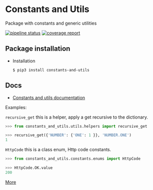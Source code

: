 # Constants and Utils

Package with constants and generic utilities

[![pipeline status](https://gitlab.com/terminus-zinobe/constants-and-utils/badges/master/pipeline.svg)](https://gitlab.com/terminus-zinobe/constants-and-utils/-/commits/master) [![coverage report](https://gitlab.com/terminus-zinobe/constants-and-utils/badges/master/coverage.svg)](https://gitlab.com/terminus-zinobe/constants-and-utils/-/commits/master)


## Package installation
- Installation
    ```shell
    $ pip3 install constants-and-utils
    ```

## Docs

- [Constants and utils documentation](https://constants-and-utils-docs.readthedocs.io/en/latest/index.html)

Examples:

`recursive_get` this is a helper, apply a get recursive to the dictionary.

```python
>>> from constants_and_utils.utils.helpers import recursive_get

>>> recursive_get({'NUMBER': {'ONE': 1 }}, 'NUMBER.ONE')
1
```


`HttpCode` this is a class enum, Http code constants.

```python
>>> from constants_and_utils.constants.enums import HttpCode

>>> HttpCode.OK.value
200
```
[More](https://constants-and-utils-docs.readthedocs.io/en/latest/index.html)
